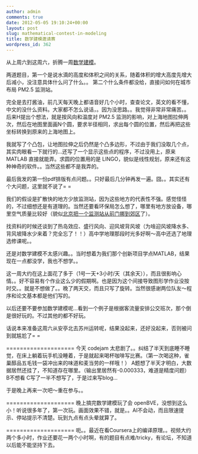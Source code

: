 ```yaml
---
author: admin
comments: true
date: 2012-05-05 19:10:24+00:00
layout: post
slug: mathematical-contest-in-modeling
title: 数学建模邀请赛
wordpress_id: 362
---
```


从上周六到这周六，折腾一周[数学建模](http://www.mcmm.fudan.edu.cn/?p=306)。

两道题目，第一个是说水滴的高度和体积之间的关系，随着体积的增大高度先增大后减小，没注意具体什么问了什么。。
第二个什么条件都没给，直接问如何在城市布局 PM2.5 监测站。

完全是去打酱油，前几天每天晚上都语音好几个小时，查查论文，英文的看不懂，中文的没什么资料。大家都不怎么说话，。因为没思路。。我觉得非常非常痛苦。。后来H提出个想法，就是按风向和温度对 PM2.5 监测的影响，对上海地图拉伸两次，然后在地图里面画N个圆，要求半径相同，求出每个圆的位置，然后再把这些坐标转换到原来的上海地图上。

我就写了个凸包，让地图拉伸之后仍然是个凸多边形，不过由于我们没取几个点，其实肉眼看一下就行的...还写了一个显示这些点的程序，不过没用上，原来 MATLAB 直接就能弄。求圆的位置用的是 LINGO，貌似是线性规划，原来还有这种神奇的软件。。当然这些都不是我弄的。

最后我发的第一份pdf排版有点问题。。只好最后几分钟再发一遍。囧。。其实还有个大问题，这里就不说了= =

我们的假设是扩散快的地方少放监测站，因为这些地方的代表性不强。感觉怪怪的，不过细想还是有道理的。当然还要看环保局怎么想了，哪里有地方放设备，哪里空气质量比较好（貌似[北京把一个监测站从前门挪到郊区](http://news.sina.com.cn/c/2012-02-26/025823997941.shtml)了）。

找资料的时候还谈到了热岛效应、盛行风向、迎风坡背风坡（为啥迎风坡降水多、背风坡降水少来着？完全忘了！！）高中学地理那段时光多好啊～高中还选了地理选修课呢。。

还是对数学建模不太感兴趣。。当时想着为我们那个创新项目学点MATLAB，结果现在一点都没学，我也不想学。。

这一周大约在这上面花了多于（1号一天+3小时/天（其余天）），而且很影响心情。。好不容易有个作业这么少的假期啊。也是因为这个间接导致图形学作业没按时交。。就是不想做了。。晚了两天交，而且只写了旋转。当然很感谢两位队友～程序和论文基本都是他们写的。

以后还要不要参加数学建模呢...看到一个例子是根据客流量安排公交班次，那个倒是很好玩的。不过其他的都不好玩。

话说本来准备这周六从安亭北去苏州运转呢，结果没起来，还好没起来，否则被问到就尴尬了= =

====================
今天 codejam 太悲剧了。。纠结了半天到底睡不睡觉，在床上躺着玩手机没睡着，于是就起来喝杯咖啡写比赛。（第一次喝这种，雀巢醇品五毛钱一袋冲出来的味道和麦当劳的一样哦！）
A题想了半天才明白，大数据居然还挂了，不知道存在哪里。（输出里居然有-0.000333，难道是精度问题）
B不想看
C写了一半不想写了，于是过来写blog...

于是晚上再来一次吧～重在参与。。

====================
晚上搞完数学建模玩了会 openBVE，没想到这么小！听说很多年了，第一次玩。画面效果不错，就是。。AI不会动，而且限速提示、停站提示不清楚。玩到九点有点头晕就算了。

====================
呃。。最近在看Coursera上的编译原理。。视频大约两个多小时，作业还要花一两个小时啊，有的题目有点难/tricky，有论坛，不知道以后能不能坚持下去。
